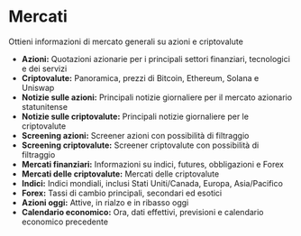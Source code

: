 # **Mercati**

Ottieni informazioni di mercato generali su azioni e criptovalute
- **Azioni:** Quotazioni azionarie per i principali settori finanziari, tecnologici e dei servizi
- **Criptovalute:** Panoramica, prezzi di Bitcoin, Ethereum, Solana e Uniswap
- **Notizie sulle azioni:** Principali notizie giornaliere per il mercato azionario statunitense
- **Notizie sulle criptovalute:** Principali notizie giornaliere per le criptovalute
- **Screening azioni:** Screener azioni con possibilità di filtraggio
- **Screening criptovalute:** Screener criptovalute con possibilità di filtraggio
- **Mercati finanziari:** Informazioni su indici, futures, obbligazioni e Forex
- **Mercati delle criptovalute:** Mercati delle criptovalute
- **Indici:** Indici mondiali, inclusi Stati Uniti/Canada, Europa, Asia/Pacifico
- **Forex:** Tassi di cambio principali, secondari ed esotici
- **Azioni oggi:** Attive, in rialzo e in ribasso oggi
- **Calendario economico:** Ora, dati effettivi, previsioni e calendario economico precedente
